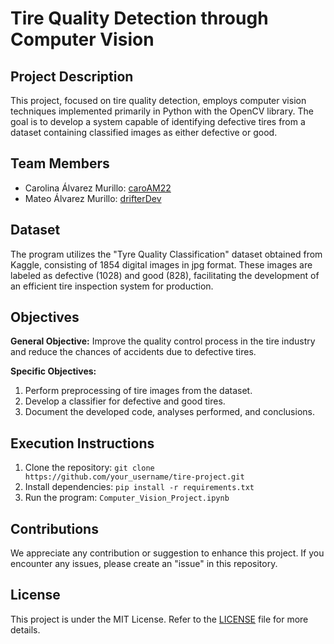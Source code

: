 # Tire Quality Detection through Computer Vision

## Project Description

This project, focused on tire quality detection, employs computer vision techniques implemented primarily in Python with the OpenCV library. The goal is to develop a system capable of identifying defective tires from a dataset containing classified images as either defective or good.

## Team Members

- Carolina Álvarez Murillo: [caroAM22](https://github.com/caroAM22)
- Mateo Álvarez Murillo: [drifterDev](https://github.com/drifterDev)

## Dataset

The program utilizes the "Tyre Quality Classification" dataset obtained from Kaggle, consisting of 1854 digital images in jpg format. These images are labeled as defective (1028) and good (828), facilitating the development of an efficient tire inspection system for production.

## Objectives

**General Objective:**
Improve the quality control process in the tire industry and reduce the chances of accidents due to defective tires.

**Specific Objectives:**
1. Perform preprocessing of tire images from the dataset.
2. Develop a classifier for defective and good tires.
3. Document the developed code, analyses performed, and conclusions.

## Execution Instructions

1. Clone the repository: `git clone https://github.com/your_username/tire-project.git`
2. Install dependencies: `pip install -r requirements.txt`
3. Run the program: `Computer_Vision_Project.ipynb`

## Contributions

We appreciate any contribution or suggestion to enhance this project. If you encounter any issues, please create an "issue" in this repository.

## License

This project is under the MIT License. Refer to the [LICENSE](LICENSE) file for more details.


